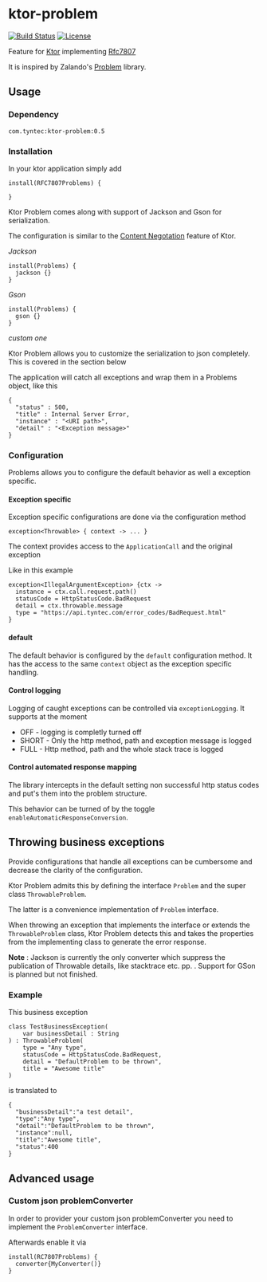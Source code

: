 # ktor-problem
[![Build Status](https://travis-ci.org/tyntec/ktor-problem.svg?branch=master)](https://travis-ci.org/tyntec/ktor-problem)
[![License](https://img.shields.io/badge/license-Apache%202.0-blue.svg)](https://raw.githubusercontent.com/zalando/problem/master/LICENSE)

Feature for [Ktor](https://ktor.io) implementing [Rfc7807](https://tools.ietf.org/html/rfc7807)

It is inspired by Zalando's [Problem](https://github.com/zalando/problem) library.

## Usage

### Dependency

    com.tyntec:ktor-problem:0.5

### Installation 

In your ktor application simply add

    install(RFC7807Problems) {
      
    }

Ktor Problem comes along with support of Jackson and Gson for serialization.

The configuration is similar to the [Content Negotation](https://ktor.io/servers/features/content-negotiation.html) feature of Ktor.

*Jackson*

    install(Problems) {
      jackson {}      
    }
    
*Gson*

    install(Problems) {
      gson {}
    }
    
*custom one*

Ktor Problem allows you to customize the serialization to json completely. This is covered in the section below

    
The application will catch all exceptions and wrap them in a Problems object, like this

    {
      "status" : 500,
      "title" : Internal Server Error,
      "instance" : "<URI path>",
      "detail" : "<Exception message>"
    }  

### Configuration

Problems allows you to configure the default behavior as well a exception specific.

#### Exception specific

Exception specific configurations are done via the configuration method

    exception<Throwable> { context -> ... }
    
The context provides access to the ``ApplicationCall`` and the original exception

Like in this example

    exception<IllegalArgumentException> {ctx ->
      instance = ctx.call.request.path()
      statusCode = HttpStatusCode.BadRequest
      detail = ctx.throwable.message
      type = "https://api.tyntec.com/error_codes/BadRequest.html"
    }
    
#### default

The default behavior is configured by the ``default`` configuration method.
It has the access to the same ``context`` object as the exception specific handling.

#### Control logging

Logging of caught exceptions can be controlled via ``exceptionLogging``. It supports at the moment

- OFF - logging is completly turned off
- SHORT - Only the http method, path and exception message is logged
- FULL - Http method, path and the whole stack trace is logged

#### Control automated response mapping

The library intercepts in the default setting non successful http status codes and
put's them into the problem structure.

This behavior can be turned of by the toggle ``enableAutomaticResponseConversion``. 

## Throwing business exceptions

Provide configurations that handle all exceptions can be cumbersome and decrease 
the clarity of the configuration.

Ktor Problem admits this by defining the interface `Problem` and the super class `ThrowableProblem`.

The latter is a convenience implementation of `Problem` interface.

When throwing an exception that implements the interface or extends the `ThrowableProblem` class, Ktor Problem detects 
this and takes the properties from the implementing class to generate the error response.

**Note** : Jackson is currently the only converter which suppress the publication of Throwable details, like stacktrace etc. pp. .
Support for GSon is planned but not finished.

### Example

This business exception

    class TestBusinessException(
        var businessDetail : String
    ) : ThrowableProblem(
        type = "Any type",
        statusCode = HttpStatusCode.BadRequest,
        detail = "DefaultProblem to be thrown",
        title = "Awesome title"
    )

is translated to 

    { 
      "businessDetail":"a test detail",
      "type":"Any type",
      "detail":"DefaultProblem to be thrown",
      "instance":null,
      "title":"Awesome title",
      "status":400
    }

## Advanced usage

### Custom json problemConverter

In order to provider your custom json problemConverter you need to implement the ``ProblemConverter`` interface.

Afterwards enable it via 

    install(RC7807Problems) {
      converter{MyConverter()}      
    }
 
